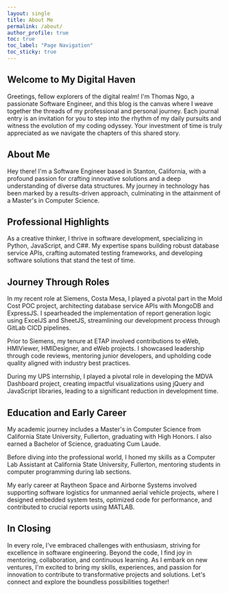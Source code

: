 ```yaml
---
layout: single
title: About Me
permalink: /about/
author_profile: true
toc: true
toc_label: "Page Navigation"
toc_sticky: true
---
```


## Welcome to My Digital Haven

Greetings, fellow explorers of the digital realm! I'm Thomas Ngo, a passionate Software Engineer, and this blog is the canvas where I weave together the threads of my professional and personal journey. Each journal entry is an invitation for you to step into the rhythm of my daily pursuits and witness the evolution of my coding odyssey. Your investment of time is truly appreciated as we navigate the chapters of this shared story.

## About Me

Hey there! I'm a Software Engineer based in Stanton, California, with a profound passion for crafting innovative solutions and a deep understanding of diverse data structures. My journey in technology has been marked by a results-driven approach, culminating in the attainment of a Master's in Computer Science.

## Professional Highlights

As a creative thinker, I thrive in software development, specializing in Python, JavaScript, and C##. My expertise spans building robust database service APIs, crafting automated testing frameworks, and developing software solutions that stand the test of time.

## Journey Through Roles

In my recent role at Siemens, Costa Mesa, I played a pivotal part in the Mold Cost POC project, architecting database service APIs with MongoDB and ExpressJS. I spearheaded the implementation of report generation logic using ExcelJS and SheetJS, streamlining our development process through GitLab CICD pipelines.

Prior to Siemens, my tenure at ETAP involved contributions to eWeb, HMIViewer, HMIDesigner, and eWeb projects. I showcased leadership through code reviews, mentoring junior developers, and upholding code quality aligned with industry best practices.

During my UPS internship, I played a pivotal role in developing the MDVA Dashboard project, creating impactful visualizations using jQuery and JavaScript libraries, leading to a significant reduction in development time.

## Education and Early Career

My academic journey includes a Master's in Computer Science from California State University, Fullerton, graduating with High Honors. I also earned a Bachelor of Science, graduating Cum Laude.

Before diving into the professional world, I honed my skills as a Computer Lab Assistant at California State University, Fullerton, mentoring students in computer programming during lab sections.

My early career at Raytheon Space and Airborne Systems involved supporting software logistics for unmanned aerial vehicle projects, where I designed embedded system tests, optimized code for performance, and contributed to crucial reports using MATLAB.

## In Closing

In every role, I've embraced challenges with enthusiasm, striving for excellence in software engineering. Beyond the code, I find joy in mentoring, collaboration, and continuous learning. As I embark on new ventures, I'm excited to bring my skills, experiences, and passion for innovation to contribute to transformative projects and solutions. Let's connect and explore the boundless possibilities together!
